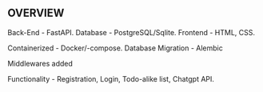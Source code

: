 ## OVERVIEW

Back-End - FastAPI.
Database - PostgreSQL/Sqlite.
Frontend - HTML, CSS.

Containerized - Docker/-compose.
Database Migration - Alembic

Middlewares added

Functionality - Registration, Login, Todo-alike list, Chatgpt API.